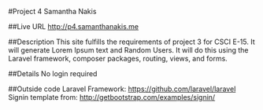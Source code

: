 #Project 4 Samantha Nakis

##Live URL
<http://p4.samanthanakis.me>

##Description
This site fulfills the requirements of project 3 for CSCI E-15. It will generate Lorem Ipsum text and Random Users. It will do this using the Laravel framework, composer packages, routing, views, and forms. 

##Details
No login required

##Outside code
Laravel Framework: https://github.com/laravel/laravel
Signin template from: http://getbootstrap.com/examples/signin/